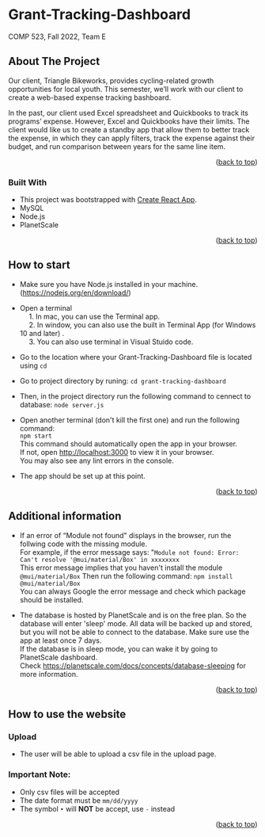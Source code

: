 # Grant-Tracking-Dashboard
COMP 523, Fall 2022, Team E

## About The Project
Our client, Triangle Bikeworks, provides cycling-related growth opportunities for local youth. This semester, we’ll work with our client to create a web-based expense tracking bashboard.

In the past, our client used Excel spreadsheet and Quickbooks to track its programs’ expense. However, Excel and Quickbooks have their limits. The client would like us to create a standby app that allow them to better track the expense, in which they can apply filters, track the expense against their budget, and run comparison between years for the same line item.

<p align="right">(<a href="#readme-top">back to top</a>)</p>


### Built With

* This project was bootstrapped with [Create React App](https://github.com/facebook/create-react-app).
* MySQL 
* Node.js 
* PlanetScale
<p align="right">(<a href="#readme-top">back to top</a>)</p>


## How to start
* Make sure you have Node.js installed in your machine. (https://nodejs.org/en/download/)
* Open a terminal\
&emsp; 1. In mac, you can use the Terminal app.\
&emsp; 2. In window, you can also use the built in Terminal App (for Windows 10 and later) . \
&emsp; 3. You can also use terminal in Visual Stuido code.

* Go to the location where your Grant-Tracking-Dashboard file is located using `cd` 
* Go to project directory by runing: `cd grant-tracking-dashboard`
* Then, in the project directory run the following command to cennect to database\: 
 `node server.js`

* Open another terminal (don't kill the first one) and run the following command: \
 `npm start`\
This command should automatically open the app in your browser.\
If not, open [http://localhost:3000](http://localhost:3000) to view it in your browser.\
You may also see any lint errors in the console.

* The app should be set up at this point.
<p align="right">(<a href="#readme-top">back to top</a>)</p>

## Additional information

* If an error of “Module not found" displays in the browser, run the follwing code with the missing module. \
  For example, if the error message says: "`Module not found: Error: Can't resolve '@mui/material/Box' in xxxxxxxx`\
  This error message implies that you haven't install the module `@mui/material/Box`
  Then run the following command: ` npm install @mui/material/Box `  
  You can always Google the error message and check which package should be installed.
  
* The database is hosted by PlanetScale and is on the free plan. So the database will enter 'sleep' mode. All data will be backed up and stored, but you will not be able to connect to the database. Make sure use the app at least once 7 days. \
  If the database is in sleep mode, you can wake it by going to PlanetScale dashboard.\
  Check https://planetscale.com/docs/concepts/database-sleeping for more information.

<p align="right">(<a href="#readme-top">back to top</a>)</p>

## How to use the website

### Upload
* The user will be able to upload a csv file in the upload page.

###  Important Note: 
* Only csv files will be accepted 
* The date format must be `mm/dd/yyyy`
* The symbol `•` will **NOT** be accept, use `-` instead  

<p align="right">(<a href="#readme-top">back to top</a>)</p>


